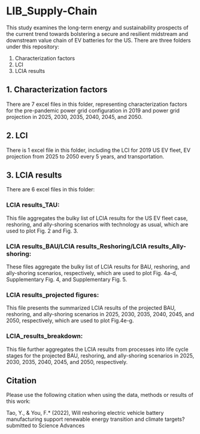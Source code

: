 # LIB_Supply-Chain
This study examines the long-term energy and sustainability prospects of the current trend towards bolstering a secure and resilient midstream and downstream value chain of EV batteries for the US. There are three folders under this repository:
1. Characterization factors
2. LCI
3. LCIA results

## 1. Characterization factors
There are 7 excel files in this folder, representing characterization factors for the pre-pandemic power grid configuration in 2019 and power grid projection in 2025, 2030, 2035, 2040, 2045, and 2050. 

## 2. LCI
There is 1 excel file in this folder, including the LCI for 2019 US EV fleet, EV projection from 2025 to 2050 every 5 years, and transportation. 

## 3. LCIA results
There are 6 excel files in this folder:

### LCIA results_TAU:
This file aggregates the bulky list of LCIA results for the US EV fleet case, reshoring, and ally-shoring scenarios with technology as usual, which are used to plot Fig. 2 and Fig. 3.

### LCIA results_BAU/LCIA results_Reshoring/LCIA results_Ally-shoring:
These files aggregate the bulky list of LCIA results for BAU, reshoring, and ally-shoring scenarios, respectively, which are used to plot Fig. 4a-d, Supplementary Fig. 4, and Supplementary Fig. 5.

### LCIA results_projected figures:
This file presents the summarized LCIA results of the projected BAU, reshoring, and ally-shoring scenarios in 2025, 2030, 2035, 2040, 2045, and 2050, respectively, which are used to plot Fig.4e-g. 

### LCIA_results_breakdown:
This file further aggregates the LCIA results from processes into life cycle stages for the projected BAU, reshoring, and ally-shoring scenarios in 2025, 2030, 2035, 2040, 2045, and 2050, respectively. 

## Citation
Please use the following citation when using the data, methods or results of this work:

Tao, Y., & You, F.* (2022), Will reshoring electric vehicle battery manufacturing support renewable energy transition and climate targets?
submitted to Science Advances
